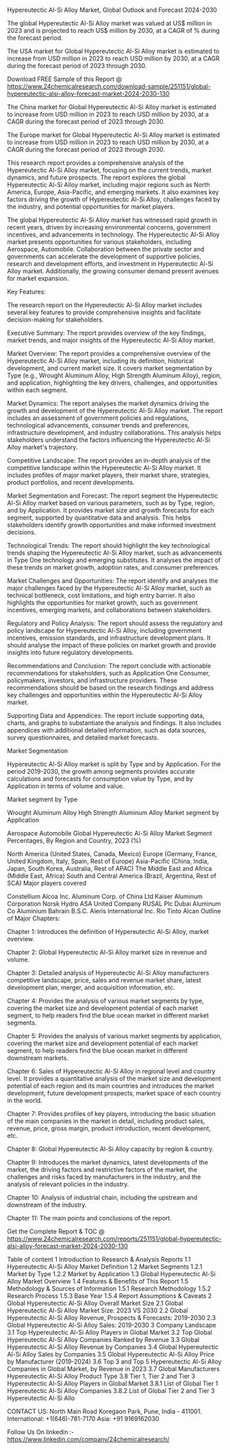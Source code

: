 Hypereutectic Al-Si Alloy Market, Global Outlook and Forecast 2024-2030

The global Hypereutectic Al-Si Alloy market was valued at US$ million in 2023 and is projected to reach US$ million by 2030, at a CAGR of % during the forecast period.

The USA market for Global Hypereutectic Al-Si Alloy market is estimated to increase from USD million in 2023 to reach USD million by 2030, at a CAGR during the forecast period of 2023 through 2030.

Download FREE Sample of this Report @ https://www.24chemicalresearch.com/download-sample/251151/global-hypereutectic-alsi-alloy-forecast-market-2024-2030-130

The China market for Global Hypereutectic Al-Si Alloy market is estimated to increase from USD million in 2023 to reach USD million by 2030, at a CAGR during the forecast period of 2023 through 2030.

The Europe market for Global Hypereutectic Al-Si Alloy market is estimated to increase from USD million in 2023 to reach USD million by 2030, at a CAGR during the forecast period of 2023 through 2030.

This research report provides a comprehensive analysis of the Hypereutectic Al-Si Alloy market, focusing on the current trends, market dynamics, and future prospects. The report explores the global Hypereutectic Al-Si Alloy market, including major regions such as North America, Europe, Asia-Pacific, and emerging markets. It also examines key factors driving the growth of Hypereutectic Al-Si Alloy, challenges faced by the industry, and potential opportunities for market players.

The global Hypereutectic Al-Si Alloy market has witnessed rapid growth in recent years, driven by increasing environmental concerns, government incentives, and advancements in technology. The Hypereutectic Al-Si Alloy market presents opportunities for various stakeholders, including Aerospace, Automobile. Collaboration between the private sector and governments can accelerate the development of supportive policies, research and development efforts, and investment in Hypereutectic Al-Si Alloy market. Additionally, the growing consumer demand present avenues for market expansion.

Key Features:

The research report on the Hypereutectic Al-Si Alloy market includes several key features to provide comprehensive insights and facilitate decision-making for stakeholders.

Executive Summary: The report provides overview of the key findings, market trends, and major insights of the Hypereutectic Al-Si Alloy market.

Market Overview: The report provides a comprehensive overview of the Hypereutectic Al-Si Alloy market, including its definition, historical development, and current market size. It covers market segmentation by Type (e.g., Wrought Aluminum Alloy, High Strength Aluminum Alloy), region, and application, highlighting the key drivers, challenges, and opportunities within each segment.

Market Dynamics: The report analyses the market dynamics driving the growth and development of the Hypereutectic Al-Si Alloy market. The report includes an assessment of government policies and regulations, technological advancements, consumer trends and preferences, infrastructure development, and industry collaborations. This analysis helps stakeholders understand the factors influencing the Hypereutectic Al-Si Alloy market's trajectory.

Competitive Landscape: The report provides an in-depth analysis of the competitive landscape within the Hypereutectic Al-Si Alloy market. It includes profiles of major market players, their market share, strategies, product portfolios, and recent developments.

Market Segmentation and Forecast: The report segment the Hypereutectic Al-Si Alloy market based on various parameters, such as by Type, region, and by Application. It provides market size and growth forecasts for each segment, supported by quantitative data and analysis. This helps stakeholders identify growth opportunities and make informed investment decisions.

Technological Trends: The report should highlight the key technological trends shaping the Hypereutectic Al-Si Alloy market, such as advancements in Type One technology and emerging substitutes. It analyses the impact of these trends on market growth, adoption rates, and consumer preferences.

Market Challenges and Opportunities: The report identify and analyses the major challenges faced by the Hypereutectic Al-Si Alloy market, such as technical bottleneck, cost limitations, and high entry barrier. It also highlights the opportunities for market growth, such as government incentives, emerging markets, and collaborations between stakeholders.

Regulatory and Policy Analysis: The report should assess the regulatory and policy landscape for Hypereutectic Al-Si Alloy, including government incentives, emission standards, and infrastructure development plans. It should analyse the impact of these policies on market growth and provide insights into future regulatory developments.

Recommendations and Conclusion: The report conclude with actionable recommendations for stakeholders, such as Application One Consumer, policymakers, investors, and infrastructure providers. These recommendations should be based on the research findings and address key challenges and opportunities within the Hypereutectic Al-Si Alloy market.

Supporting Data and Appendices: The report include supporting data, charts, and graphs to substantiate the analysis and findings. It also includes appendices with additional detailed information, such as data sources, survey questionnaires, and detailed market forecasts.

Market Segmentation

Hypereutectic Al-Si Alloy market is split by Type and by Application. For the period 2019-2030, the growth among segments provides accurate calculations and forecasts for consumption value by Type, and by Application in terms of volume and value.

Market segment by Type

Wrought Aluminum Alloy
High Strength Aluminum Alloy
Market segment by Application

Aerospace
Automobile
Global Hypereutectic Al-Si Alloy Market Segment Percentages, By Region and Country, 2023 (%)

North America (United States, Canada, Mexico)
Europe (Germany, France, United Kingdom, Italy, Spain, Rest of Europe)
Asia-Pacific (China, India, Japan, South Korea, Australia, Rest of APAC)
The Middle East and Africa (Middle East, Africa)
South and Central America (Brazil, Argentina, Rest of SCA)
Major players covered

Constellium
Alcoa Inc.
Aluminum Corp. of China Ltd
Kaiser Aluminum Corporation
Norsk Hydro ASA
United Company RUSAL Plc
Dubai Aluminum Co
Aluminium Bahrain B.S.C.
Aleris International Inc.
Rio Tinto Alcan
Outline of Major Chapters:

Chapter 1: Introduces the definition of Hypereutectic Al-Si Alloy, market overview.

Chapter 2: Global Hypereutectic Al-Si Alloy market size in revenue and volume.

Chapter 3: Detailed analysis of Hypereutectic Al-Si Alloy manufacturers competitive landscape, price, sales and revenue market share, latest development plan, merger, and acquisition information, etc.

Chapter 4: Provides the analysis of various market segments by type, covering the market size and development potential of each market segment, to help readers find the blue ocean market in different market segments.

Chapter 5: Provides the analysis of various market segments by application, covering the market size and development potential of each market segment, to help readers find the blue ocean market in different downstream markets.

Chapter 6: Sales of Hypereutectic Al-Si Alloy in regional level and country level. It provides a quantitative analysis of the market size and development potential of each region and its main countries and introduces the market development, future development prospects, market space of each country in the world.

Chapter 7: Provides profiles of key players, introducing the basic situation of the main companies in the market in detail, including product sales, revenue, price, gross margin, product introduction, recent development, etc.

Chapter 8: Global Hypereutectic Al-Si Alloy capacity by region & country.

Chapter 9: Introduces the market dynamics, latest developments of the market, the driving factors and restrictive factors of the market, the challenges and risks faced by manufacturers in the industry, and the analysis of relevant policies in the industry.

Chapter 10: Analysis of industrial chain, including the upstream and downstream of the industry.

Chapter 11: The main points and conclusions of the report.

Get the Complete Report & TOC @ https://www.24chemicalresearch.com/reports/251151/global-hypereutectic-alsi-alloy-forecast-market-2024-2030-130

Table of content
1 Introduction to Research & Analysis Reports
1.1 Hypereutectic Al-Si Alloy Market Definition
1.2 Market Segments
1.2.1 Market by Type
1.2.2 Market by Application
1.3 Global Hypereutectic Al-Si Alloy Market Overview
1.4 Features & Benefits of This Report
1.5 Methodology & Sources of Information
1.5.1 Research Methodology
1.5.2 Research Process
1.5.3 Base Year
1.5.4 Report Assumptions & Caveats
2 Global Hypereutectic Al-Si Alloy Overall Market Size
2.1 Global Hypereutectic Al-Si Alloy Market Size: 2023 VS 2030
2.2 Global Hypereutectic Al-Si Alloy Revenue, Prospects & Forecasts: 2019-2030
2.3 Global Hypereutectic Al-Si Alloy Sales: 2019-2030
3 Company Landscape
3.1 Top Hypereutectic Al-Si Alloy Players in Global Market
3.2 Top Global Hypereutectic Al-Si Alloy Companies Ranked by Revenue
3.3 Global Hypereutectic Al-Si Alloy Revenue by Companies
3.4 Global Hypereutectic Al-Si Alloy Sales by Companies
3.5 Global Hypereutectic Al-Si Alloy Price by Manufacturer (2019-2024)
3.6 Top 3 and Top 5 Hypereutectic Al-Si Alloy Companies in Global Market, by Revenue in 2023
3.7 Global Manufacturers Hypereutectic Al-Si Alloy Product Type
3.8 Tier 1, Tier 2 and Tier 3 Hypereutectic Al-Si Alloy Players in Global Market
3.8.1 List of Global Tier 1 Hypereutectic Al-Si Alloy Companies
3.8.2 List of Global Tier 2 and Tier 3 Hypereutectic Al-Si Allo

CONTACT US:
North Main Road Koregaon Park, Pune, India - 411001.
International: +1(646)-781-7170
Asia: +91 9169162030

Follow Us On linkedin :- https://www.linkedin.com/company/24chemicalresearch/
